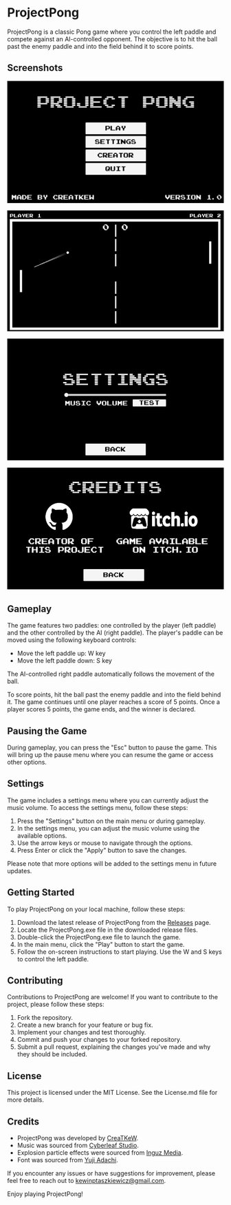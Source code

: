 # ProjectPong

ProjectPong is a classic Pong game where you control the left paddle and compete against an AI-controlled opponent. The objective is to hit the ball past the enemy paddle and into the field behind it to score points.

## Screenshots

![MainMenuSceneView](https://github.com/CreaTKeW/ProjectPong/blob/main/screenshots/ppss1.png?raw=true)

![GameplaySceneView](https://github.com/CreaTKeW/ProjectPong/blob/main/screenshots/ex.png?raw=true)

![SettingsSceneView](https://github.com/CreaTKeW/ProjectPong/blob/main/screenshots/ex1.png?raw=true)

![CreditsSceneView](https://github.com/CreaTKeW/ProjectPong/blob/main/screenshots/ex2.png?raw=true)

## Gameplay

The game features two paddles: one controlled by the player (left paddle) and the other controlled by the AI (right paddle). The player's paddle can be moved using the following keyboard controls:

- Move the left paddle up: W key
- Move the left paddle down: S key

The AI-controlled right paddle automatically follows the movement of the ball.

To score points, hit the ball past the enemy paddle and into the field behind it. The game continues until one player reaches a score of 5 points. Once a player scores 5 points, the game ends, and the winner is declared.

## Pausing the Game

During gameplay, you can press the "Esc" button to pause the game. This will bring up the pause menu where you can resume the game or access other options.

## Settings

The game includes a settings menu where you can currently adjust the music volume. To access the settings menu, follow these steps:

1. Press the "Settings" button on the main menu or during gameplay.
2. In the settings menu, you can adjust the music volume using the available options.
3. Use the arrow keys or mouse to navigate through the options.
4. Press Enter or click the "Apply" button to save the changes.

Please note that more options will be added to the settings menu in future updates.

## Getting Started

To play ProjectPong on your local machine, follow these steps:

1. Download the latest release of ProjectPong from the [Releases](https://github.com/creatkew/ProjectPong/releases) page.
2. Locate the ProjectPong.exe file in the downloaded release files.
3. Double-click the ProjectPong.exe file to launch the game.
4. In the main menu, click the "Play" button to start the game.
5. Follow the on-screen instructions to start playing. Use the W and S keys to control the left paddle.

## Contributing

Contributions to ProjectPong are welcome! If you want to contribute to the project, please follow these steps:

1. Fork the repository.
2. Create a new branch for your feature or bug fix.
3. Implement your changes and test thoroughly.
4. Commit and push your changes to your forked repository.
5. Submit a pull request, explaining the changes you've made and why they should be included.

## License

This project is licensed under the MIT License. See the License.md file for more details.

## Credits

- ProjectPong was developed by [CreaTKeW](https://github.com/CreaTKeW).
- Music was sourced from [Cyberleaf Studio](https://cyberleafstudio.com).
- Explosion particle effects were sourced from [Inguz Media](https://assetstore.unity.com/publishers/45845).
- Font was sourced from [Yuji Adachi](https://www.dafont.com/yuji-adachi.d308).  

If you encounter any issues or have suggestions for improvement, please feel free to reach out to [kewinptaszkiewicz@gmail.com](mailto:kewinptaszkiewicz@gmail.com).

Enjoy playing ProjectPong!
